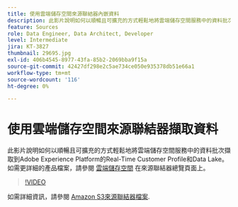 ```yaml
---
title: 使用雲端儲存空間來源聯結器內嵌資料
description: 此影片說明如何以順暢且可擴充的方式輕鬆地將雲端儲存空間服務中的資料批次擷取到Adobe Experience Platform的Real-Time Customer Profile和Data Lake。
feature: Sources
role: Data Engineer, Data Architect, Developer
level: Intermediate
jira: KT-3827
thumbnail: 29695.jpg
exl-id: 406b4545-8977-43fa-85b2-2069bba9f15a
source-git-commit: 42427df298e2c5ae734ce050e935378db51e66a1
workflow-type: tm+mt
source-wordcount: '116'
ht-degree: 0%

---
```


# 使用雲端儲存空間來源聯結器擷取資料

此影片說明如何以順暢且可擴充的方式輕鬆地將雲端儲存空間服務中的資料批次擷取到Adobe Experience Platform的Real-Time Customer Profile和Data Lake。 如需更詳細的產品檔案，請參閱 [雲端儲存空間](https://experienceleague.adobe.com/docs/experience-platform/sources/home.html?lang=en#cloud-storage) 在來源聯結器總覽頁面上。

>[!VIDEO](https://video.tv.adobe.com/v/29695?quality=12&learn=on)

如需詳細資訊，請參閱 [Amazon S3來源聯結器檔案](https://experienceleague.adobe.com/docs/experience-platform/sources/ui-tutorials/create/cloud-storage/s3.html).
